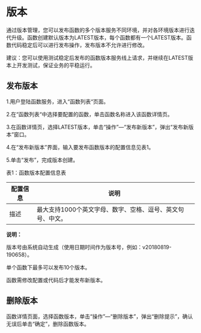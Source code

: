 # 版本
通过版本管理，您可以发布函数的多个版本服务不同环境，并对各环境版本进行迭代升级。函数创建默认版本为LATEST版本，每个函数都有一个LATEST版本。函数代码稳定后可以进行发布操作，发布版本不允许进行修改。

建议：您可以使用测试稳定后发布的函数版本服务线上请求，并继续在LATEST版本上开发测试，保证业务的平稳运行。

## 发布版本

 1.用户登陆函数服务，进入“函数列表“页面。
 
 2.在“函数列表“中选择要配置的函数，单击函数名称进入该函数详情页。
 
 3.在函数详情页，选择LATEST版本，单击“操作”—“发布新版本”，弹出“发布新版本”窗口。
 
 4.在“发布新版本”界面，输入要发布函数版本的配置信息见表1。
 
 5.单击“发布”，完成版本创建。
 
 表1：函数版本配置信息表

| 配置信息 | 说明                                                       |
| -------- | ---------------------------------------------------------- |
| 描述     | 最大支持1000个英文字母、数字、空格、逗号、英文句号、中文。 |



 **说明：**

版本号由系统自动生成（使用日期时间作为版本号，例如：v20180819-190658）。

单个函数下最多可以发布10个版本。

函数需修改配置或代码后才能发布新版本。


## 删除版本

函数详情页面，选择函数版本，单击“操作”—“删除版本”，弹出“删除提示”，确认无误后单击“确定”，删除函数版本。

 
